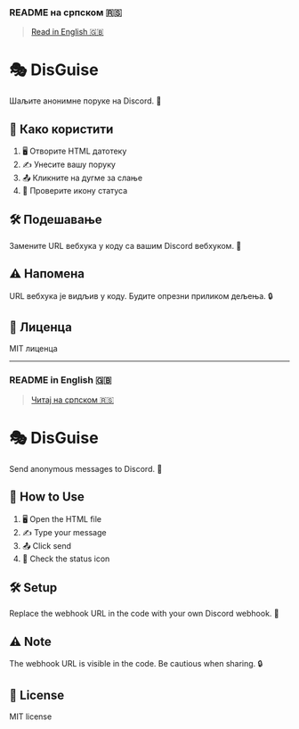 ### README на српском 🇷🇸
> [Read in English 🇬🇧](#readme-in-english-)

# 🎭 DisGuise
Шаљите анонимне поруке на Discord. 📨

## 🚀 Како користити
1. 🖥️ Отворите HTML датотеку
2. ✍️ Унесите вашу поруку
3. 📤 Кликните на дугме за слање
4. 👀 Проверите икону статуса

## 🛠️ Подешавање
Замените URL вебхука у коду са вашим Discord вебхуком. 🔗

## ⚠️ Напомена
URL вебхука је видљив у коду. Будите опрезни приликом дељења. 🔒

## 📜 Лиценца
MIT лиценца

---

### README in English 🇬🇧
> [Читај на српском 🇷🇸](#readme-на-српском-)

# 🎭 DisGuise
Send anonymous messages to Discord. 📨

## 🚀 How to Use
1. 🖥️ Open the HTML file
2. ✍️ Type your message
3. 📤 Click send
4. 👀 Check the status icon

## 🛠️ Setup
Replace the webhook URL in the code with your own Discord webhook. 🔗

## ⚠️ Note
The webhook URL is visible in the code. Be cautious when sharing. 🔒

## 📜 License
MIT license
